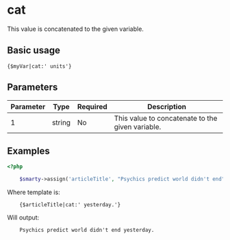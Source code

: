 # cat

This value is concatenated to the given variable.

## Basic usage
```smarty
{$myVar|cat:' units'}
```

## Parameters

| Parameter | Type   | Required | Description                                      |
|-----------|--------|----------|--------------------------------------------------|
| 1         | string | No       | This value to concatenate to the given variable. |

## Examples

```php
<?php

    $smarty->assign('articleTitle', "Psychics predict world didn't end");

```

Where template is:

```smarty
    {$articleTitle|cat:' yesterday.'}
```

Will output:

```
    Psychics predict world didn't end yesterday.
```
       
